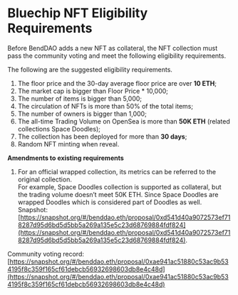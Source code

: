 # Bluechip NFT Eligibility Requirements

Before BendDAO adds a new NFT as collateral, the NFT collection must pass the community voting and meet the following eligibility requirements.&#x20;



The following are the suggested eligibility requirements.

1. The floor price and the 30-day average floor price are over **10 ETH**;
2. The market cap is bigger than Floor Price \* 10,000;
3. The number of items is bigger than 5,000;
4. The circulation of NFTs is more than 50% of the total items;
5. The number of owners is bigger than 1,000;
6. The all-time Trading Volume on OpenSea is more than **50K ETH** (related collections Space Doodles);
7. The collection has been deployed for more than **30 days**;
8. Random NFT minting when reveal.

**Amendments to existing requirements**

1. For an official wrapped collection, its metrics can be referred to the original collection.\
   For example, Space Doodles collection is supported as collateral, but the trading volume doesn’t meet 50K ETH. Since Space Doodles are wrapped Doodles which is considered part of Doodles as well.\
   Snapshot: [https://snapshot.org/#/benddao.eth/proposal/0xd541d40a9072573ef718287d95d6bd5d5bb5a269a135e5c23d68769884fdf824](https://snapshot.org/#/benddao.eth/proposal/0xd541d40a9072573ef718287d95d6bd5d5bb5a269a135e5c23d68769884fdf824).

Community voting record: [https://snapshot.org/#/benddao.eth/proposal/0xae941ac51880c53ac9b534195f8c359f165cf61debcb56932698603db8e4c48d](https://snapshot.org/#/benddao.eth/proposal/0xae941ac51880c53ac9b534195f8c359f165cf61debcb56932698603db8e4c48d)
